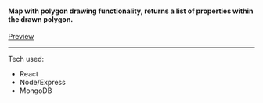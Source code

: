 #### Map with polygon drawing functionality, returns a list of properties within the drawn polygon.

[Preview](https://i.imgur.com/A3yIcjT.mp4)

------------

Tech used: 
- React 
- Node/Express 
- MongoDB
